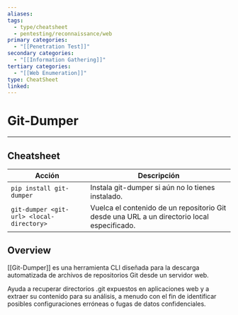 ```yaml
---
aliases:
tags:
  - type/cheatsheet
  - pentesting/reconnaissance/web
primary categories:
  - "[[Penetration Test]]"
secondary categories:
  - "[[Information Gathering]]"
tertiary categories:
  - "[[Web Enumeration]]"
type: CheatSheet
linked:
---
```

# Git-Dumper

***

## Cheatsheet

| **Acción**                               | **Descripción**                                                                             |
| ---------------------------------------- | ------------------------------------------------------------------------------------------- |
| `pip install git-dumper`                 | Instala git-dumper si aún no lo tienes instalado.                                           |
| `git-dumper <git-url> <local-directory>` | Vuelca el contenido de un repositorio Git desde una URL a un directorio local especificado. |

## Overview

[[Git-Dumper]] es una herramienta CLI diseñada para la descarga automatizada de archivos de repositorios Git desde un servidor web.

Ayuda a recuperar directorios .git expuestos en aplicaciones web y a extraer su contenido para su análisis, a menudo con el fin de identificar posibles configuraciones erróneas o fugas de datos confidenciales.